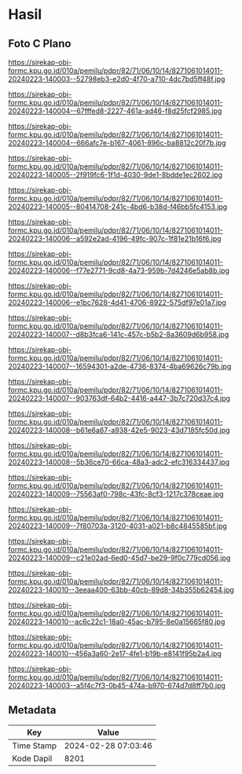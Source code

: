 # Hasil

## Foto C Plano

https://sirekap-obj-formc.kpu.go.id/010a/pemilu/pdpr/82/71/06/10/14/8271061014011-20240223-140003--52798eb3-e2d0-4f70-a710-4dc7bd5ff48f.jpg

https://sirekap-obj-formc.kpu.go.id/010a/pemilu/pdpr/82/71/06/10/14/8271061014011-20240223-140004--67fffed8-2227-461a-ad46-f8d25fcf2985.jpg

https://sirekap-obj-formc.kpu.go.id/010a/pemilu/pdpr/82/71/06/10/14/8271061014011-20240223-140004--666afc7e-b167-4061-896c-ba8812c20f7b.jpg

https://sirekap-obj-formc.kpu.go.id/010a/pemilu/pdpr/82/71/06/10/14/8271061014011-20240223-140005--2f919fc6-1f1d-4030-9de1-8bdde1ec2602.jpg

https://sirekap-obj-formc.kpu.go.id/010a/pemilu/pdpr/82/71/06/10/14/8271061014011-20240223-140005--80414708-241c-4bd6-b38d-f46bb5fc4153.jpg

https://sirekap-obj-formc.kpu.go.id/010a/pemilu/pdpr/82/71/06/10/14/8271061014011-20240223-140006--a592e2ad-4196-49fc-907c-1f81e21b16f6.jpg

https://sirekap-obj-formc.kpu.go.id/010a/pemilu/pdpr/82/71/06/10/14/8271061014011-20240223-140006--f77e2771-9cd8-4a73-959b-7d4246e5ab8b.jpg

https://sirekap-obj-formc.kpu.go.id/010a/pemilu/pdpr/82/71/06/10/14/8271061014011-20240223-140006--e1bc7628-4d41-4706-8922-575df97e01a7.jpg

https://sirekap-obj-formc.kpu.go.id/010a/pemilu/pdpr/82/71/06/10/14/8271061014011-20240223-140007--d8b3fca6-141c-457c-b5b2-8a3609d6b958.jpg

https://sirekap-obj-formc.kpu.go.id/010a/pemilu/pdpr/82/71/06/10/14/8271061014011-20240223-140007--16594301-a2de-4736-8374-4ba69626c79b.jpg

https://sirekap-obj-formc.kpu.go.id/010a/pemilu/pdpr/82/71/06/10/14/8271061014011-20240223-140007--903763df-64b2-4416-a447-3b7c720d37c4.jpg

https://sirekap-obj-formc.kpu.go.id/010a/pemilu/pdpr/82/71/06/10/14/8271061014011-20240223-140008--b61e6a67-a938-42e5-9023-43d7185fc50d.jpg

https://sirekap-obj-formc.kpu.go.id/010a/pemilu/pdpr/82/71/06/10/14/8271061014011-20240223-140008--5b36ce70-66ca-48a3-adc2-efc316334437.jpg

https://sirekap-obj-formc.kpu.go.id/010a/pemilu/pdpr/82/71/06/10/14/8271061014011-20240223-140009--75563af0-798c-43fc-8cf3-1217c378ceae.jpg

https://sirekap-obj-formc.kpu.go.id/010a/pemilu/pdpr/82/71/06/10/14/8271061014011-20240223-140009--7f80703a-3120-4031-a021-b8c4845585bf.jpg

https://sirekap-obj-formc.kpu.go.id/010a/pemilu/pdpr/82/71/06/10/14/8271061014011-20240223-140009--c21e02ad-6ed0-45d7-be29-9f0c779cd056.jpg

https://sirekap-obj-formc.kpu.go.id/010a/pemilu/pdpr/82/71/06/10/14/8271061014011-20240223-140010--3eeaa400-63bb-40cb-89d8-34b355b62454.jpg

https://sirekap-obj-formc.kpu.go.id/010a/pemilu/pdpr/82/71/06/10/14/8271061014011-20240223-140010--ac6c22c1-18a0-45ac-b795-8e0a15665f80.jpg

https://sirekap-obj-formc.kpu.go.id/010a/pemilu/pdpr/82/71/06/10/14/8271061014011-20240223-140010--456a3a60-2e17-4fe1-b19b-e8141f95b2a4.jpg

https://sirekap-obj-formc.kpu.go.id/010a/pemilu/pdpr/82/71/06/10/14/8271061014011-20240223-140003--a5f4c7f3-0b45-474a-b970-674d7d8ff7b0.jpg


## Metadata

| Key        | Value               |
| ---------- | ------------------- |
| Time Stamp | 2024-02-28 07:03:46 |
| Kode Dapil | 8201                |



